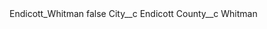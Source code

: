 <?xml version="1.0" encoding="UTF-8"?>
<CustomMetadata xmlns="http://soap.sforce.com/2006/04/metadata" xmlns:xsi="http://www.w3.org/2001/XMLSchema-instance" xmlns:xsd="http://www.w3.org/2001/XMLSchema">
    <label>Endicott_Whitman</label>
    <protected>false</protected>
    <values>
        <field>City__c</field>
        <value xsi:type="xsd:string">Endicott</value>
    </values>
    <values>
        <field>County__c</field>
        <value xsi:type="xsd:string">Whitman</value>
    </values>
</CustomMetadata>
